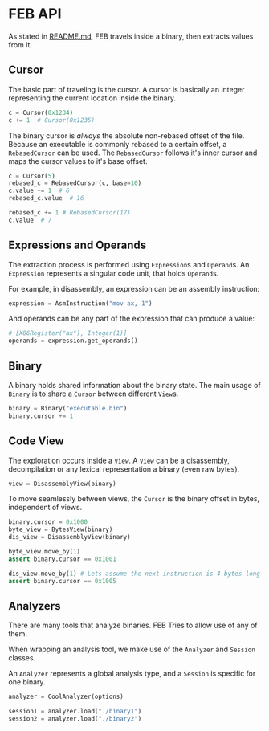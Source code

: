 # FEB API

As stated in [README.md](README.md), FEB travels inside a binary, then extracts values from it.

## Cursor

The basic part of traveling is the cursor.
A cursor is basically an integer representing the current location inside the binary.

```py
c = Cursor(0x1234)
c += 1  # Cursor(0x1235)
```

The binary cursor is *always* the absolute non-rebased offset of the file.
Because an executable is commonly rebased to a certain offset, a `RebasedCursor` can be used.
The `RebasedCursor` follows it's inner cursor and maps the cursor values to it's base offset.

```py
c = Cursor(5)
rebased_c = RebasedCursor(c, base=10)
c.value += 1  # 6
rebased_c.value  # 16

rebased_c += 1 # RebasedCursor(17)
c.value  # 7
```

## Expressions and Operands

The extraction process is performed using `Expression`s and `Operand`s.
An `Expression` represents a singular code unit, that holds `Operand`s.

For example, in disassembly, an expression can be an assembly instruction:

```py
expression = AsmInstruction("mov ax, 1")
```

And operands can be any part of the expression that can produce a value:

```py
# [X86Register("ax"), Integer(1)]
operands = expression.get_operands()
```

## Binary

A binary holds shared information about the binary state.
The main usage of `Binary` is to share a `Cursor` between different `View`s.

```py
binary = Binary("executable.bin")
binary.cursor += 1
```

## Code View

The exploration occurs inside a `View`.
A `View` can be a disassembly, decompilation or any lexical representation a binary (even raw bytes).

```py
view = DisassemblyView(binary)
```

To move seamlessly between views, the `Cursor` is the binary offset in bytes, independent of views.

```py
binary.cursor = 0x1000
byte_view = BytesView(binary)
dis_view = DisassemblyView(binary)

byte_view.move_by(1)
assert binary.cursor == 0x1001

dis_view.move_by(1) # Lets assume the next instruction is 4 bytes long
assert binary.cursor == 0x1005
```

## Analyzers

There are many tools that analyze binaries.
FEB Tries to allow use of any of them.

When wrapping an analysis tool, we make use of the `Analyzer` and `Session` classes.

An `Analyzer` represents a global analysis type, and a `Session` is specific for one binary.

```py
analyzer = CoolAnalyzer(options)

session1 = analyzer.load("./binary1")
session2 = analyzer.load("./binary2")
```
